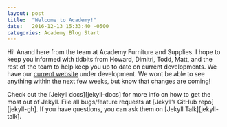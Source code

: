 ```yaml
---
layout: post
title:  "Welcome to Academy!"
date:   2016-12-13 15:33:40 -0500
categories: Academy Blog Start
---
```

Hi! Anand here from the team at Academy Furniture and Supplies. I hope to keep you informed with tidbits from Howard, Dimitri, Todd, Matt, and the rest of the team to help keep you up to date on current developments. 
We have our [current website][AcademyFurniture] under development. We wont be able to see anything within the next few weeks, but know that changes are coming!


Check out the [Jekyll docs][jekyll-docs] for more info on how to get the most out of Jekyll. File all bugs/feature requests at [Jekyll’s GitHub repo][jekyll-gh]. If you have questions, you can ask them on [Jekyll Talk][jekyll-talk].

[AcademyFurniture]: http://www.academyfurniture.com/
